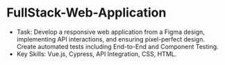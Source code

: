 # FullStack-Web-Application

- Task: Develop a responsive web application from a Figma design, implementing API interactions, and ensuring pixel-perfect design. Create automated tests including End-to-End and Component Testing.
- Key Skills: Vue.js, Cypress, API Integration, CSS, HTML.
 
